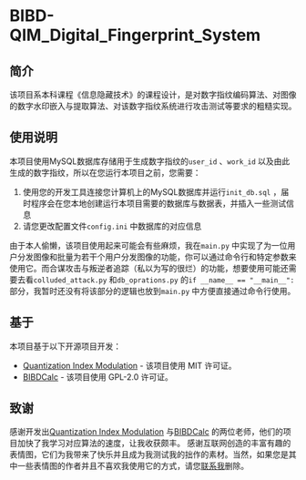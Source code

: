 # BIBD-QIM_Digital_Fingerprint_System

## 简介
该项目系本科课程《信息隐藏技术》的课程设计，是对数字指纹编码算法、对图像的数字水印嵌入与提取算法、对该数字指纹系统进行攻击测试等要求的粗糙实现。

## 使用说明
本项目使用MySQL数据库存储用于生成数字指纹的`user_id` 、`work_id` 以及由此生成的数字指纹，所以在您运行本项目之前，您需要：
1. 使用您的开发工具连接您计算机上的MySQL数据库并运行`init_db.sql` ，届时程序会在您本地创建运行本项目需要的数据库与数据表，并插入一些测试信息
2. 请您更改配置文件`config.ini` 中数据库的对应信息

由于本人偷懒，该项目使用起来可能会有些麻烦，我在`main.py` 中实现了为一位用户分发图像和批量为若干个用户分发图像的功能，你可以通过命令行和特定参数来使用它。而合谋攻击与叛逆者追踪（私以为写的很烂）的功能，想要使用可能还需要去看`colluded_attack.py` 和`db_oprations.py` 的`if __name__ == "__main__":` 部分，我暂时还没有将该部分的逻辑也放到`main.py` 中方便直接通过命令行使用。

## 基于
本项目基于以下开源项目开发：

- [Quantization Index Modulation](https://github.com/pl561/QuantizationIndexModulation) - 该项目使用 MIT 许可证。
- [BIBDCalc](https://github.com/gflegar/BIBDCalc) - 该项目使用 GPL-2.0 许可证。

## 致谢
感谢开发出[Quantization Index Modulation](https://github.com/pl561/QuantizationIndexModulation) 与[BIBDCalc](https://github.com/gflegar/BIBDCalc) 的两位老师，他们的项目加快了我学习对应算法的速度，让我收获颇丰。
感谢互联网创造的丰富有趣的表情图，它们为我带来了快乐并且成为我测试我的拙作的素材。当然，如果您是其中一些表情图的作者并且不喜欢我使用它的方式，请您[联系我](werhoul@163.com)删除。